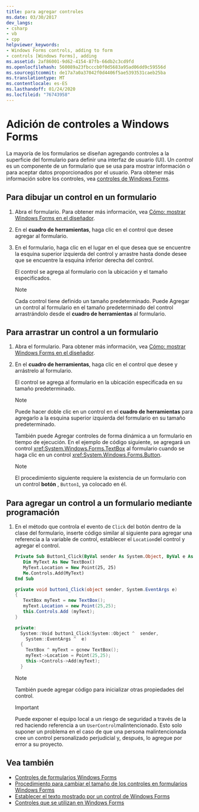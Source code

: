 ```yaml
---
title: para agregar controles
ms.date: 03/30/2017
dev_langs:
- csharp
- vb
- cpp
helpviewer_keywords:
- Windows Forms controls, adding to form
- controls [Windows Forms], adding
ms.assetid: 2af86001-9d62-4154-87fb-66db2c3cd9fd
ms.openlocfilehash: 560089a23fbcccb0f0d5683a95ad06dd9c59556d
ms.sourcegitcommit: de17a7a0a37042f0d4406f5ae5393531caeb25ba
ms.translationtype: MT
ms.contentlocale: es-ES
ms.lasthandoff: 01/24/2020
ms.locfileid: "76743958"
---
```

# <a name="how-to-add-controls-to-windows-forms"></a>Adición de controles a Windows Forms

La mayoría de los formularios se diseñan agregando controles a la superficie del formulario para definir una interfaz de usuario (UI). Un *control* es un componente de un formulario que se usa para mostrar información o para aceptar datos proporcionados por el usuario. Para obtener más información sobre los controles, vea [controles de Windows Forms](index.md).

## <a name="to-draw-a-control-on-a-form"></a>Para dibujar un control en un formulario

1. Abra el formulario. Para obtener más información, vea [Cómo: mostrar Windows Forms en el diseñador](https://docs.microsoft.com/previous-versions/visualstudio/visual-studio-2010/w5yd62ts(v=vs.100)).

2. En el **cuadro de herramientas**, haga clic en el control que desee agregar al formulario.

3. En el formulario, haga clic en el lugar en el que desea que se encuentre la esquina superior izquierda del control y arrastre hasta donde desee que se encuentre la esquina inferior derecha del control.

    El control se agrega al formulario con la ubicación y el tamaño especificados.

    > [!NOTE]
    > Cada control tiene definido un tamaño predeterminado. Puede Agregar un control al formulario en el tamaño predeterminado del control arrastrándolo desde el **cuadro de herramientas** al formulario.

## <a name="to-drag-a-control-to-a-form"></a>Para arrastrar un control a un formulario

1. Abra el formulario. Para obtener más información, vea [Cómo: mostrar Windows Forms en el diseñador](https://docs.microsoft.com/previous-versions/visualstudio/visual-studio-2010/w5yd62ts(v=vs.100)).

2. En el **cuadro de herramientas**, haga clic en el control que desee y arrástrelo al formulario.

    El control se agrega al formulario en la ubicación especificada en su tamaño predeterminado.

    > [!NOTE]
    > Puede hacer doble clic en un control en el **cuadro de herramientas** para agregarlo a la esquina superior izquierda del formulario en su tamaño predeterminado.

    También puede Agregar controles de forma dinámica a un formulario en tiempo de ejecución. En el ejemplo de código siguiente, se agregará un control <xref:System.Windows.Forms.TextBox> al formulario cuando se haga clic en un control <xref:System.Windows.Forms.Button>.

    > [!NOTE]
    > El procedimiento siguiente requiere la existencia de un formulario con un control **botón** , `Button1`, ya colocado en él.

## <a name="to-add-a-control-to-a-form-programmatically"></a>Para agregar un control a un formulario mediante programación

1. En el método que controla el evento de `Click` del botón dentro de la clase del formulario, inserte código similar al siguiente para agregar una referencia a la variable de control, establecer el `Location`del control y agregar el control.

    ```vb
    Private Sub Button1_Click(ByVal sender As System.Object, ByVal e As System.EventArgs) Handles Button1.Click
       Dim MyText As New TextBox()
       MyText.Location = New Point(25, 25)
       Me.Controls.Add(MyText)
    End Sub
    ```

    ```csharp
    private void button1_Click(object sender, System.EventArgs e)
    {
       TextBox myText = new TextBox();
       myText.Location = new Point(25,25);
       this.Controls.Add (myText);
    }
    ```

    ```cpp
    private:
      System::Void button1_Click(System::Object ^  sender,
        System::EventArgs ^  e)
      {
        TextBox ^ myText = gcnew TextBox();
        myText->Location = Point(25,25);
        this->Controls->Add(myText);
      }
    ```

    > [!NOTE]
    > También puede agregar código para inicializar otras propiedades del control.

    > [!IMPORTANT]
    > Puede exponer el equipo local a un riesgo de seguridad a través de la red haciendo referencia a un `UserControl`malintencionado. Esto solo suponer un problema en el caso de que una persona malintencionada cree un control personalizado perjudicial y, después, lo agregue por error a su proyecto.

## <a name="see-also"></a>Vea también

- [Controles de formularios Windows Forms](index.md)
- [Procedimiento para cambiar el tamaño de los controles en formularios Windows Forms](how-to-resize-controls-on-windows-forms.md)
- [Establecer el texto mostrado por un control de Windows Forms](how-to-set-the-text-displayed-by-a-windows-forms-control.md)
- [Controles que se utilizan en Windows Forms](controls-to-use-on-windows-forms.md)
